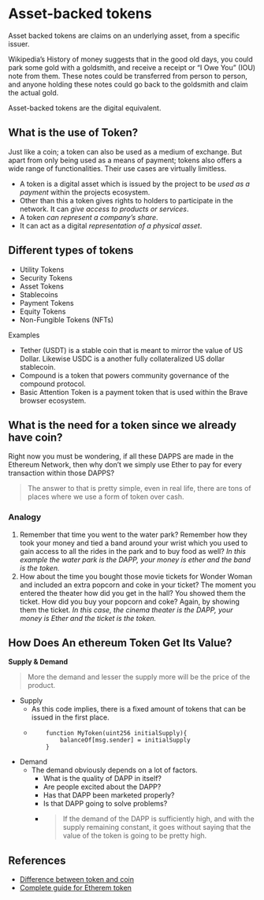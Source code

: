 #  Asset-backed tokens

Asset backed tokens are claims on an underlying asset, from a specific issuer.

Wikipedia’s History of money suggests that in the good old days, you could park some gold with a goldsmith, and receive a receipt or “I Owe You” (IOU) note from them. These notes could be transferred from person to person, and anyone holding these notes could go back to the goldsmith and claim the actual gold.

Asset-backed tokens are the digital equivalent.

## What is the use of Token?

Just like a coin; a token can also be used as a medium of exchange. But apart from only being used as a means of payment; tokens also offers a wide range of functionalities. Their use cases are virtually limitless.

- A token is a digital asset which is issued by the project to be *used as a payment* within the projects ecosystem. 
- Other than this a token gives rights to holders to participate in the network. It can *give access to products or services*.
- A token *can represent a company’s share*.
- It can act as a digital *representation of a physical asset*.

## Different types of tokens

- Utility Tokens
- Security Tokens
- Asset Tokens
- Stablecoins
- Payment Tokens
- Equity Tokens
- Non-Fungible Tokens (NFTs)

Examples

- Tether (USDT) is a stable coin that is meant to mirror the value of US Dollar. Likewise USDC is a another fully collateralized US dollar stablecoin.
- Compound is a token that powers community governance of the compound protocol.
- Basic Attention Token is a payment token that is used within the Brave browser ecosystem.

## What is the need for a token since we already have coin?

Right now you must be wondering, if all these DAPPS are made in the Ethereum Network, then why don’t we simply use Ether to pay for every transaction within those DAPPS?

> The answer to that is pretty simple, even in real life, there are tons of places where we use a form of token over cash.

### Analogy

1. Remember that time you went to the water park? Remember how they took your money and tied a band around your wrist which you used to gain access to all the rides in the park and to buy food as well? *In this example the water park is the DAPP, your money is ether and the band is the token.*
2. How about the time you bought those movie tickets for Wonder Woman and included an extra popcorn and coke in your ticket? The moment you entered the theater how did you get in the hall? You showed them the ticket. How did you buy your popcorn and coke? Again, by showing them the ticket. *In this case, the cinema theater is the DAPP, your money is Ether and the ticket is the token.*


## How Does An ethereum Token Get Its Value?

**Supply & Demand**

>  More the demand and lesser the supply more will be the price of the product.

- Supply
    - As this code implies, there is a fixed amount of tokens that can be issued in the first place.
    -   ```
            function MyToken(uint256 initialSupply){
                balanceOf[msg.sender] = initialSupply
            }
        ```
- Demand
    - The demand obviously depends on a lot of factors. 
        - What is the quality of DAPP in itself? 
        - Are people excited about the DAPP? 
        - Has that DAPP been marketed properly? 
        - Is that DAPP going to solve problems? 
        - > If the demand of the DAPP is sufficiently high, and with the supply remaining constant, it goes without saying that the value of the token is going to be pretty high.

## References

- [Difference between token and coin](https://coinguides.org/coin-token-the-difference/)
- [Complete guide for Etherem token](https://blockgeeks.com/guides/ethereum-token/)